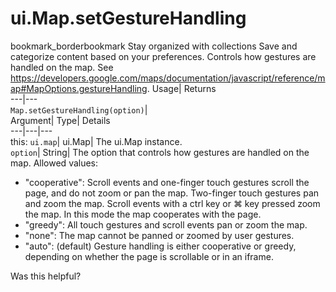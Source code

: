  
#  ui.Map.setGestureHandling 
bookmark_borderbookmark Stay organized with collections  Save and categorize content based on your preferences.
Controls how gestures are handled on the map. 
See https://developers.google.com/maps/documentation/javascript/reference/map#MapOptions.gestureHandling.
Usage| Returns  
---|---  
`Map.setGestureHandling(option)`|   
Argument| Type| Details  
---|---|---  
this: `ui.map`| ui.Map| The ui.Map instance.  
`option`| String| The option that controls how gestures are handled on the map. Allowed values: 
  * "cooperative": Scroll events and one-finger touch gestures scroll the page, and do not zoom or pan the map. Two-finger touch gestures pan and zoom the map. Scroll events with a ctrl key or ⌘ key pressed zoom the map. In this mode the map cooperates with the page.
  * "greedy": All touch gestures and scroll events pan or zoom the map.
  * "none": The map cannot be panned or zoomed by user gestures.
  * "auto": (default) Gesture handling is either cooperative or greedy, depending on whether the page is scrollable or in an iframe.

  
Was this helpful?
